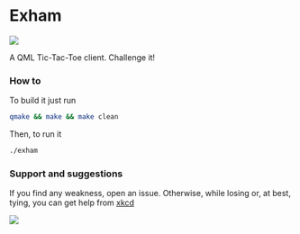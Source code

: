 # Exham

![](https://lovecraftianscience.files.wordpress.com/2015/01/ritw_exham_priory_matteo_bocci_pnakoticatlas-com.jpg)

A QML Tic-Tac-Toe client. Challenge it!

### How to

To build it just run

```bash
qmake && make && make clean
```

Then, to run it

```bash
./exham
```

### Support and suggestions

If you find any weakness, open an issue. Otherwise, while losing or, at best, tying, you can get help from [xkcd](https://xkcd.com/)

![](http://cdn.wallpapername.com/2560x1440/20121109/xkcd%20tic%20tac%20toe%202560x1440%20wallpaper_www.wallpapername.com_32.jpg)






